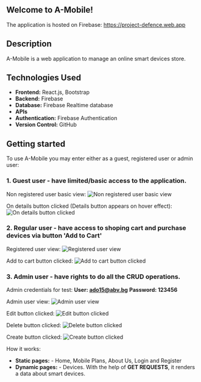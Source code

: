 ## Welcome to A-Mobile!

The application is hosted on Firebase: https://project-defence.web.app

## Description

A-Mobile is a web application to manage an online smart devices store.

 ## Technologies Used

- **Frontend:** React.js, Bootstrap
- **Backend:** Firebase
- **Database:** Firebase Realtime database
- **APIs**
- **Authentication:** Firebase Authentication
- **Version Control:** GitHub

## Getting started

To use A-Mobile you may enter either as a guest, registered user or admin user:
 ### 1. Guest user - have limited/basic access to the application.

Non registered user basic view:
![Non registered user basic view](<https://github.com/AdrianSavov/A-Mobile/blob/main/app/public/screenshots/non-registered-user-view.png?raw=true>)

On details button clicked (Details button appears on hover effect):
![On details button clicked](<https://github.com/AdrianSavov/A-Mobile/blob/main/app/public/screenshots/on-details-button-click.png?raw=true>)

### 2. Regular user - have access to shoping cart and purchase devices via button 'Add to Cart'

Registered user view:
![Registered user view](<https://github.com/AdrianSavov/A-Mobile/blob/main/app/public/screenshots/registered-user-view.png?raw=true>)

Add to cart button clicked:
![Add to cart button clicked](<https://github.com/AdrianSavov/A-Mobile/blob/main/app/public/screenshots/add-device-to-cart.png?raw=true>)

### 3. Admin user - have rights to do all the **CRUD** operations.
Admin credentials for test:
**User: ado15@abv.bg**
**Password: 123456**

Admin user view:
![Admin user view](<https://github.com/AdrianSavov/A-Mobile/blob/main/app/public/screenshots/admin-view.png?raw=true>)

Edit button clicked:
![Edit button clicked](<https://github.com/AdrianSavov/A-Mobile/blob/main/app/public/screenshots/edit-button-clicked.png?raw=true>)

Delete button clicked:
![Delete button clicked](<https://github.com/AdrianSavov/A-Mobile/blob/main/app/public/screenshots/on-delete-button-clicked.png?raw=true>)

Create button clicked:
![Create button clicked](<https://github.com/AdrianSavov/A-Mobile/blob/main/app/public/screenshots/create-device-button-clicked.png?raw=true>)

How it works:
- **Static pages:** - Home, Mobile Plans, About Us, Login and Register
- **Dynamic pages:** - Devices. With the help of **GET REQUESTS**, it renders a data about smart devices.



